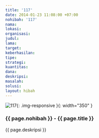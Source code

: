 ```yaml
---
title: '117'
date: 2014-01-23 11:08:00 +07:00
nohibah: '117'
nama:
lokasi:
organisasi:
judul:
lama:
target:
keberhasilan:
tipe:
strategi:
kuantitas:
dana:
deskripsi:
masalah:
solusi:
layout: hibah
---
```


![117](/static/img/hibahcms/117.png){: .img-responsive }{: width="350" }

### {{ page.nohibah }} - {{ page.title }}

{{ page.deskripsi }}
